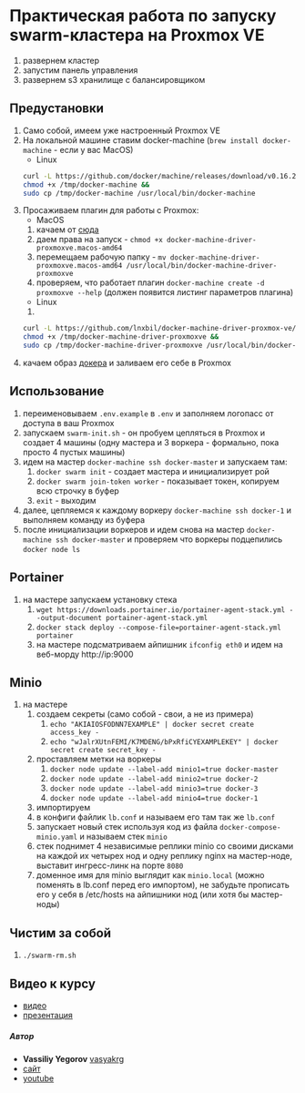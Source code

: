 # Практическая работа по запуску swarm-кластера на Proxmox VE

1. развернем кластер
2. запустим панель управления
3. развернем s3 хранилище с балансировщиком

## Предустановки

1. Само собой, имеем уже настроенный Proxmox VE
2. На локальной машине ставим docker-machine (`brew install docker-machine` - если у вас MacOS)
   * Linux
   ```bash
   curl -L https://github.com/docker/machine/releases/download/v0.16.2/docker-machine-`uname -s`-`uname -m` >/tmp/docker-machine &&
   chmod +x /tmp/docker-machine &&
   sudo cp /tmp/docker-machine /usr/local/bin/docker-machine
   ```
3. Просаживаем плагин для работы с Proxmox:
   * MacOS
   1. качаем от [сюда](https://github.com/lnxbil/docker-machine-driver-proxmox-ve/releases/download/v4/docker-machine-driver-proxmoxve.macos-amd64)
   2. даем права на запуск - `chmod +x docker-machine-driver-proxmoxve.macos-amd64`
   3. перемещаем рабочую папку - `mv docker-machine-driver-proxmoxve.macos-amd64 /usr/local/bin/docker-machine-driver-proxmoxve`
   4. проверяем, что работает плагин `docker-machine create -d proxmoxve --help` (должен появится листинг параметров плагина)
   * Linux
   1.
   ```bash
   curl -L https://github.com/lnxbil/docker-machine-driver-proxmox-ve/releases/download/v4/docker-machine-driver-proxmoxve.linux-amd64 >/tmp/docker-machine-driver-proxmoxve &&
   chmod +x /tmp/docker-machine-driver-proxmoxve &&
   sudo cp /tmp/docker-machine-driver-proxmoxve /usr/local/bin/docker-machine-driver-proxmoxve
   ```
4. качаем образ [докера](https://releases.rancher.com/os/v1.5.1/proxmoxve/rancheros-autoformat.iso) и заливаем его себе в Proxmox

## Использование

1. переименовываем `.env.example` в `.env` и заполняем логопасс от доступа в ваш Proxmox
2. запускаем `swarm-init.sh` - он пробуем цепляться в Proxmox и создает 4 машины (одну мастера и 3 воркера - формально, пока просто 4 пустых машины)
3. идем на мастер `docker-machine ssh docker-master` и запускаем там:
   1. `docker swarm init` - создает мастера и инициализирует рой
   2. `docker swarm join-token worker` - показывает токен, копируем всю строчку в буфер
   3. `exit` - выходим
4. далее, цепляемся к каждому воркеру `docker-machine ssh docker-1` и выполняем команду из буфера
5. после инициализации воркеров и идем снова на мастер `docker-machine ssh docker-master` и проверяем что воркеры подцепились `docker node ls`

## Portainer

1. на мастере запускаем установку стека
   1. `wget https://downloads.portainer.io/portainer-agent-stack.yml --output-document portainer-agent-stack.yml`
   2. `docker stack deploy --compose-file=portainer-agent-stack.yml portainer`
   3. на мастере подсматриваем айпишник `ifconfig eth0` и идем на веб-морду http://ip:9000

## Minio

1. на мастере
   1. создаем секреты (само собой - свои, а не из примера)
      1. `echo "AKIAIOSFODNN7EXAMPLE" | docker secret create access_key -`
      2. `echo "wJalrXUtnFEMI/K7MDENG/bPxRfiCYEXAMPLEKEY" | docker secret create secret_key -`
   2. проставляем метки на воркеры
      1. `docker node update --label-add minio1=true docker-master`
      2. `docker node update --label-add minio2=true docker-2`
      3. `docker node update --label-add minio3=true docker-3`
      4. `docker node update --label-add minio4=true docker-1`
   3. импортируем
   4. в конфиги файлик `lb.conf` и называем его там так же `lb.conf`
   5. запускает новый стек используя код из файла `docker-compose-minio.yaml` и называем стек `minio`
   6. стек поднимет 4 независимые реплики minio со своими дисками на каждой их четырех нод и одну реплику nginx на мастер-ноде, выставит ингресс-линк на порте `8080`
   7. доменное имя для minio выглядит как `minio.local` (можно поменять в lb.conf перед его импортом), не забудьте прописать его у себя в /etc/hosts на айпишники нод (или хотя бы мастер-ноды)


## Чистим за собой
1. `./swarm-rm.sh`

## Видео к курсу
- [видео](https://www.youtube.com/playlist?list=PLEFo-qGWcO2b7trzxSQH3GyJvOUPyurhf)
- [презентация](https://drive.google.com/file/d/1Ke5rDDp8dmUU-UmJABoh4Go0y7p4_qoU/view?usp=sharing)

##### Автор
- **Vassiliy Yegorov** [vasyakrg](https://github.com/vasyakrg)
- [сайт](https://vk.com/realmanual)
- [youtube](https://youtube.com/realmanual)
